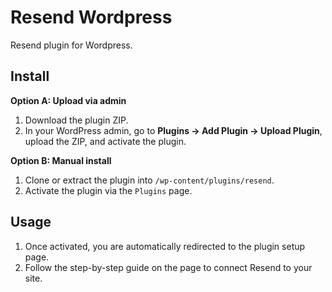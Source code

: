 # Resend Wordpress

Resend plugin for Wordpress.

## Install

**Option A: Upload via admin**

1. Download the plugin ZIP.
2. In your WordPress admin, go to **Plugins → Add Plugin → Upload Plugin**, upload the ZIP, and activate the plugin.

**Option B: Manual install**

1. Clone or extract the plugin into `/wp-content/plugins/resend`.
2. Activate the plugin via the `Plugins` page.

## Usage

1. Once activated, you are automatically redirected to the plugin setup page.
2. Follow the step-by-step guide on the page to connect Resend to your site.
